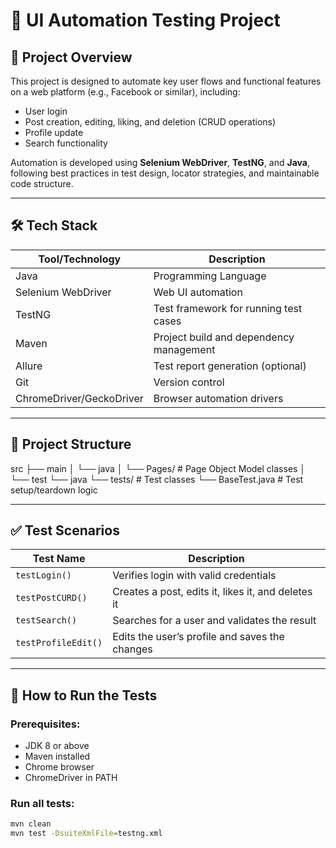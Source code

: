 # 🧪 UI Automation Testing Project

## 📌 Project Overview
This project is designed to automate key user flows and functional features on a web platform (e.g., Facebook or similar), including:
- User login
- Post creation, editing, liking, and deletion (CRUD operations)
- Profile update
- Search functionality

Automation is developed using **Selenium WebDriver**, **TestNG**, and **Java**, following best practices in test design, locator strategies, and maintainable code structure.

---

## 🛠️ Tech Stack
| Tool/Technology | Description |
|-----------------|-------------|
| Java            | Programming Language |
| Selenium WebDriver | Web UI automation |
| TestNG          | Test framework for running test cases |
| Maven           | Project build and dependency management |
| Allure          | Test report generation (optional) |
| Git             | Version control |
| ChromeDriver/GeckoDriver | Browser automation drivers |

---

## 📂 Project Structure

src
├── main
│ └── java
│ └── Pages/ # Page Object Model classes
│
└── test
└── java
└── tests/ # Test classes
└── BaseTest.java # Test setup/teardown logic



---

## ✅ Test Scenarios

| Test Name        | Description |
|------------------|-------------|
| `testLogin()`     | Verifies login with valid credentials |
| `testPostCURD()`  | Creates a post, edits it, likes it, and deletes it |
| `testSearch()`    | Searches for a user and validates the result |
| `testProfileEdit()` | Edits the user’s profile and saves the changes |

---

## 🚀 How to Run the Tests

### Prerequisites:
- JDK 8 or above
- Maven installed
- Chrome browser
- ChromeDriver in PATH

### Run all tests:
```bash
mvn clean 
mvn test -DsuiteXmlFile=testng.xml
